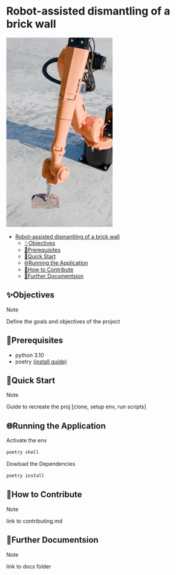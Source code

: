 # Robot-assisted dismantling of a brick wall

<img src="/docs/images/kuka.png" height="500">

- [Robot-assisted dismantling of a brick wall](#robot-assisted-dismantling-of-a-brick-wall)
  - [✨Objectives](#objectives)
  - [📝Prerequisites](#prerequisites)
  - [🚀Quick Start](#quick-start)
  - [🌐Running the Application](#running-the-application)
  - [🙌How to Contribute](#how-to-contribute)
  - [📖Further Documentsion](#further-documentsion)

## ✨Objectives

> [!NOTE]
> Define the goals and objectives of the project

## 📝Prerequisites

 - python 3.10
 - poetry [(install guide)](https://python-poetry.org/docs/)  
 

## 🚀Quick Start

> [!NOTE]
> Guide to recreate the proj [clone, setup env, run scripts]

## 🌐Running the Application

Activate the env
```bash
poetry shell
```

Dowload the Dependencies
```bash
poetry install
```

## 🙌How to Contribute

> [!note]
> link to contributing.md

## 📖Further Documentsion

> [!note]
> link to docs folder

